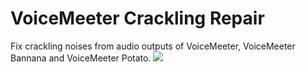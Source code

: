 # VoiceMeeter Crackling Repair
 Fix crackling noises from audio outputs of VoiceMeeter, VoiceMeeter Bannana and VoiceMeeter Potato.
<img src="https://github.com/TheRake66/VoiceMeeter-Crackling-Repair/blob/main/images/screenshot.png">